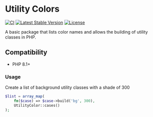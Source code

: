 # Utility Colors

[![CI](https://github.com/andrewskm/utility-colors/actions/workflows/ci.yml/badge.svg)](https://github.com/andrewskm/utility-colors/actions/workflows/ci.yml?query=branch%3Amain)
[![Latest Stable Version](https://poser.pugx.org/andrewskm/utility-colors/v/stable)](https://packagist.org/packages/andrewskm/utility-colors)
[![License](https://poser.pugx.org/andrewskm/utility-colors/license)](https://github.com/andrewskm/utility-colors/blob/main/LICENSE)

A basic package that lists color names and allows the building of utility classes in PHP.

## Compatibility

- PHP 8.1+

### Usage

Create a list of background utility classes with a shade of 300

```php 
$list = array_map(
    fn($case) => $case->build('bg', 300),
    UtilityColor::cases()
);
```
